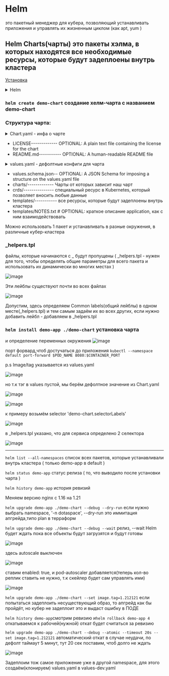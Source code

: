 # Helm
это пакетный менеджер для кубера, позволяющий устанавливать приложения и управлять их жизненным циклом (как apt, yum ) 

## Helm Charts(чарты) это пакеты хэлма, в которых находятся все необходимые ресурсы, которые будут задеплоены внутрь кластера

[Установка](https://helm.sh/docs/intro/install/)

<details> <summary>Helm</summary>

```
curl -fsSL -o get_helm.sh https://raw.githubusercontent.com/helm/helm/main/scripts/get-helm-3
chmod 700 get_helm.sh
./get_helm.sh
helm version
```
</details>

### ```helm create demo-chart``` создание хелм-чарта с названием demo-chart

### Структура чарта:
<details> <summary>Chart.yaml - инфа о чарте</summary>

```
  apiVersion: v2
name: demo-chart
description: A Helm chart for Kubernetes

# A chart can be either an 'application' or a 'library' chart.
#
# Application charts are a collection of templates that can be packaged into versioned archives
# to be deployed.
#
# Library charts provide useful utilities or functions for the chart developer. They're included as
# a dependency of application charts to inject those utilities and functions into the rendering
# pipeline. Library charts do not define any templates and therefore cannot be deployed.
type: application

# This is the chart version. This version number should be incremented each time you make changes
# to the chart and its templates, including the app version.
# Versions are expected to follow Semantic Versioning (https://semver.org/)
version: 0.1.0

# This is the version number of the application being deployed. This version number should be
# incremented each time you make changes to the application. Versions are not expected to
# follow Semantic Versioning. They should reflect the version the application is using.
# It is recommended to use it with quotes.
appVersion: "1.16.0"
```
</details>

 - LICENSE------------- OPTIONAL: A plain text file containing the license for the chart
 - README.md----------- OPTIONAL: A human-readable README file
<details> <summary>values.yaml - дефолтные конфиги для чарта</summary>

```
# Default values for demo-chart.
# This is a YAML-formatted file.
# Declare variables to be passed into your templates.

replicaCount: 1

image:
  repository: nginx
  pullPolicy: IfNotPresent
  # Overrides the image tag whose default is the chart appVersion.
  tag: ""

imagePullSecrets: []
nameOverride: ""
fullnameOverride: ""

serviceAccount:
  # Specifies whether a service account should be created
  create: true
  # Automatically mount a ServiceAccount's API credentials?
  automount: true
  # Annotations to add to the service account
  annotations: {}
  # The name of the service account to use.
  # If not set and create is true, a name is generated using the fullname template
  name: ""

podAnnotations: {}
podLabels: {}

podSecurityContext: {}
  # fsGroup: 2000

securityContext: {}
  # capabilities:
  #   drop:
  #   - ALL
  # readOnlyRootFilesystem: true
  # runAsNonRoot: true
  # runAsUser: 1000

service:
  type: ClusterIP
  port: 80

ingress:
  enabled: false
  className: ""
  annotations: {}
    # kubernetes.io/ingress.class: nginx
    # kubernetes.io/tls-acme: "true"
  hosts:
    - host: chart-example.local
      paths:
        - path: /
          pathType: ImplementationSpecific
  tls: []
  #  - secretName: chart-example-tls
  #    hosts:
  #      - chart-example.local

resources: {}
  # We usually recommend not to specify default resources and to leave this as a conscious
  # choice for the user. This also increases chances charts run on environments with little
  # resources, such as Minikube. If you do want to specify resources, uncomment the following
  # lines, adjust them as necessary, and remove the curly braces after 'resources:'.
  # limits:
  #   cpu: 100m
  #   memory: 128Mi
  # requests:
  #   cpu: 100m
  #   memory: 128Mi

livenessProbe:
  httpGet:
    path: /
    port: http
readinessProbe:
  httpGet:
    path: /
    port: http

autoscaling:
  enabled: false
  minReplicas: 1
  maxReplicas: 100
  targetCPUUtilizationPercentage: 80
  # targetMemoryUtilizationPercentage: 80

# Additional volumes on the output Deployment definition.
volumes: []
# - name: foo
#   secret:
#     secretName: mysecret
#     optional: false

# Additional volumeMounts on the output Deployment definition.
volumeMounts: []
# - name: foo
#   mountPath: "/etc/foo"
#   readOnly: true

nodeSelector: {}

tolerations: []

affinity: {}
```
</details>

 - values.schema.json-- OPTIONAL: A JSON Schema for imposing a structure on the values.yaml file
 - charts/------------- Чарты от которых зависит наш чарт
 - crds/--------------- специальный ресурс в Kubernetes, который позволяет вносить любые данные
 - templates/----------- все ресурсы, которые будут задеплоены внутрь кластера
 - templates/NOTES.txt # OPTIONAL: краткое описание application, как с ним взаимодействовать

Можно использовать 1 пакет и устанавливать в разные окружения, в различные кубер-кластера

### _helpers.tpl
файлы, которые начинаются с _ будут пропущены ( _helpers.tpl - нужен для того, чтобы определять общие параметры для всего пакета и использовать их динамически во многих местах )

![image](https://github.com/user-attachments/assets/382f208d-a6cd-4efb-98f5-9b6a853e8262)

Эти лейблы существуют почти во всех файлах

![image](https://github.com/user-attachments/assets/b48eb3f3-ce30-4142-bb64-612fbc1b77bd)

Допустим, здесь определяем Common labels(общий лейблы) в одном месте(_helpers.tpl) и тем самым задаём их во всех других, если нужно добавить лейбл - добавляем в  _helpers.tpl

### ```helm install demo-app ./demo-chart``` установка чарта 
и определение переменных окружения
![image](https://github.com/user-attachments/assets/5e0dbcd5-7ca6-4f23-b871-010b3d07958e)

порт форвард,чтоб достучаться до приложения
```kubectl --namespace default port-forward $POD_NAME 8080:$CONTAINER_PORT```

p.s Image/tag указывается из values.yaml 

![image](https://github.com/user-attachments/assets/9f096b3f-dc03-4e63-97c2-77f9f1bfd06d)

но т.к тэг в values пустой, мы берём дефолтное значение из Chart.yaml

![image](https://github.com/user-attachments/assets/45188fe1-d1e7-424f-96a3-63ceeb33bebd)

![image](https://github.com/user-attachments/assets/0d6c2b4e-07f2-4f61-b374-2ee3b4bfdf40)

к примеру возьмём selector 'demo-chart.selectorLabels'

![image](https://github.com/user-attachments/assets/ec66ed74-be2a-41c3-85ed-b06f61b106fe)

в _helpers.tpl указано, что для сервиса определено 2 селектора 

![image](https://github.com/user-attachments/assets/d49995e6-8dad-480a-898c-4cc380b219a3)

---

```helm list --all-namespaces``` список всех пакетов, которые устанавливали внутрь кластера ( только demo-app в default )

```helm status demo-app``` статус релиза ( то, что выводило после установки чарта )

```helm history demo-app``` история ревизий

Меняем версию nginx с 1.16 на 1.21

```helm upgrade demo-app ./demo-chart --debug --dry-run``` если нужно выбрать namespace, '-n dotaspace', --dry-run это иммитация апгрейда,типо plan в терраформ

```helm upgrade demo-app ./demo-chart --debug --wait``` релиз, --wait Helm будет ждать пока все объекты будут загрузятся и будут готовы

![image](https://github.com/user-attachments/assets/a6078857-13a5-429c-a034-72651bc4fb8c)

здесь autoscale выключен

![image](https://github.com/user-attachments/assets/b40173d8-3280-47e4-a04c-b7e15faa3657)

ставим enabled: true, и pod-autoscaler добавляется(теперь кол-во реплик ставить не нужно, т.к скейлер будет сам управлять ими)

![image](https://github.com/user-attachments/assets/6a5af785-7d2f-4b61-b2fc-8c2babaf88bc)

```helm upgrade demo-app ./demo-chart --set image.tag=1.212121``` если попытаться задеплоить несуществующий образ, то апгрейд как бы пройдёт, но кубер не задеплоит это и выдаст ошибку в ПОДЕ

```helm history demo-app```смотрим ревизию и```helm rollback demo-app 4``` откатываемся к рабочей(нужной) откат будет считаться за ревизию

```helm upgrade demo-app ./demo-chart --debug --atomic --timeout 20s --set image.tag=1.212121``` автоматический откат в случае неудачи, по дефолт таймаут 5 минут, тут 20 сек поставим, чтоб долго не ждать

![image](https://github.com/user-attachments/assets/26895bf4-d811-437b-973c-f39f30ff2386)

Задеплоим тож самое приложение уже в другой namespace, для этого создаём(клонируем) values.yaml в values-dev.yaml
